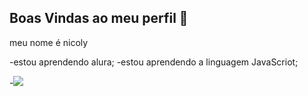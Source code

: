 ## Boas Vindas ao meu perfil 💝

meu nome é nicoly

-estou aprendendo alura;
-estou aprendendo a linguagem JavaScriot;

-![](https://media1.tenor.com/m/I7qgI3hGcM4AAAAC/crying-happy.gif)
